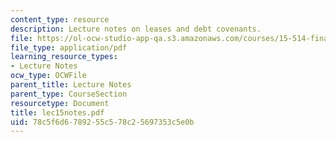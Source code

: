 ```yaml
---
content_type: resource
description: Lecture notes on leases and debt covenants.
file: https://ol-ocw-studio-app-qa.s3.amazonaws.com/courses/15-514-financial-and-managerial-accounting-summer-2003/78c5f6d6789255c578c25697353c5e0b_lec15notes.pdf
file_type: application/pdf
learning_resource_types:
- Lecture Notes
ocw_type: OCWFile
parent_title: Lecture Notes
parent_type: CourseSection
resourcetype: Document
title: lec15notes.pdf
uid: 78c5f6d6-7892-55c5-78c2-5697353c5e0b
---
```

